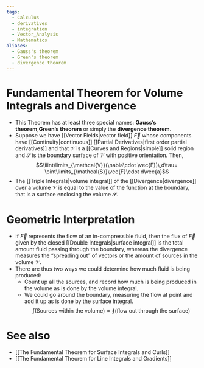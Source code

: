 ```yaml
---
tags:
  - Calculus
  - derivatives
  - integration
  - Vector_Analysis
  - Mathematics
aliases:
  - Gauss's theorem
  - Green's theorem
  - divergence theorem
---
```

# Fundamental Theorem for Volume Integrals and Divergence
- This Theorem has at least three special names: **Gauss’s theorem**,**Green’s theorem** or simply the **divergence theorem**.
- Suppose we have [[Vector Fields|vector field]] $\vec{F}$ whose components have [[Continuity|continuous]] [[Partial Derivatives|first order partial derivatives]] and that $\mathcal{V}$ is a [[Curves and Regions|simple]] solid region and $\mathcal{S}$ is the boundary surface of $\mathcal{V}$ with positive orientation. Then,$$\iiint\limits_{\mathcal{V}}(\nabla\cdot \vec{F})\,d\tau= \oint\limits_{\mathcal{S}}\vec{F}\cdot d\vec{a}$$
- The [[Triple Integrals|volume integral]] of the [[Divergence|divergence]] over a volume $\mathcal{V}$ is equal to the value of the function at the boundary, that is a surface enclosing the volume $\mathcal{S}$.
# Geometric Interpretation 
- If $\vec{F}$ represents the flow of an in-compressible fluid, then the flux of $\vec{F}$ given by the closed [[Double Integrals|surface integral]] is the total amount fluid passing through the boundary, whereas the divergence measures the “spreading out” of vectors or the amount of sources in the volume $\mathcal{V}$.
- There are thus two ways we could determine how much fluid is being produced:
	- Count up all the sources, and record how much is being produced in the volume as is done by the volume integral.
	- We could go around the boundary, measuring the flow at point and add it up as is done by the surface integral. $$\int \text{(Sources within the volume)}=\oint \text{(flow out through the surface})$$
# See also

- [[The Fundamental Theorem for Surface Integrals and Curls]]
- [[The Fundamental Theorem for Line Integrals and Gradients]]